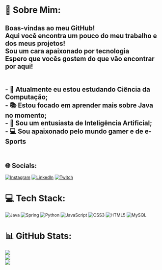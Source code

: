 # 🌌 Sobre Mim:
## Boas-vindas ao meu GitHub!<br>Aqui você encontra um pouco do meu trabalho e dos meus projetos!<br>Sou um cara apaixonado por tecnologia<br> Espero que vocês gostem do que vão encontrar por aqui!<br><br><br>- 🚀 Atualmente eu estou estudando Ciência da Computação;<br>- 📚 Estou focado em aprender mais sobre Java no momento;<br>- 🤖 Sou um entusiasta de Inteligência Artificial;<br>- 💻 Sou apaixonado pelo mundo gamer e de e-Sports<br><br>

## 🌐 Socials:
[![Instagram](https://img.shields.io/badge/Instagram-%23E4405F.svg?logo=Instagram&logoColor=white)](https://instagram.com/vitoroyal) [![LinkedIn](https://img.shields.io/badge/LinkedIn-%230077B5.svg?logo=linkedin&logoColor=white)](https://linkedin.com/in/vitor-de-souza/) [![Twitch](https://img.shields.io/badge/Twitch-%239146FF.svg?logo=Twitch&logoColor=white)](https://twitch.tv/VitorRoyal) 
# 💻 Tech Stack:
![Java](https://img.shields.io/badge/java-%23ED8B00.svg?style=for-the-badge&logo=openjdk&logoColor=white) ![Spring](https://img.shields.io/badge/spring-%236DB33F.svg?style=for-the-badge&logo=spring&logoColor=white) ![Python](https://img.shields.io/badge/python-3670A0?style=for-the-badge&logo=python&logoColor=ffdd54) ![JavaScript](https://img.shields.io/badge/javascript-%23323330.svg?style=for-the-badge&logo=javascript&logoColor=%23F7DF1E) ![CSS3](https://img.shields.io/badge/css3-%231572B6.svg?style=for-the-badge&logo=css3&logoColor=white) ![HTML5](https://img.shields.io/badge/html5-%23E34F26.svg?style=for-the-badge&logo=html5&logoColor=white) ![MySQL](https://img.shields.io/badge/mysql-%2300000f.svg?style=for-the-badge&logo=mysql&logoColor=white)
# 📊 GitHub Stats:
![](https://github-readme-stats.vercel.app/api?username=VitorRoyal&theme=radical&hide_border=false&include_all_commits=false&count_private=false)<br/>
![](https://github-readme-streak-stats.herokuapp.com/?user=VitorRoyal&theme=radical&hide_border=false)<br/>
![](https://github-readme-stats.vercel.app/api/top-langs/?username=VitorRoyal&theme=radical&hide_border=false&include_all_commits=false&count_private=false&layout=compact)

<!-- Proudly created with GPRM ( https://gprm.itsvg.in ) -->
